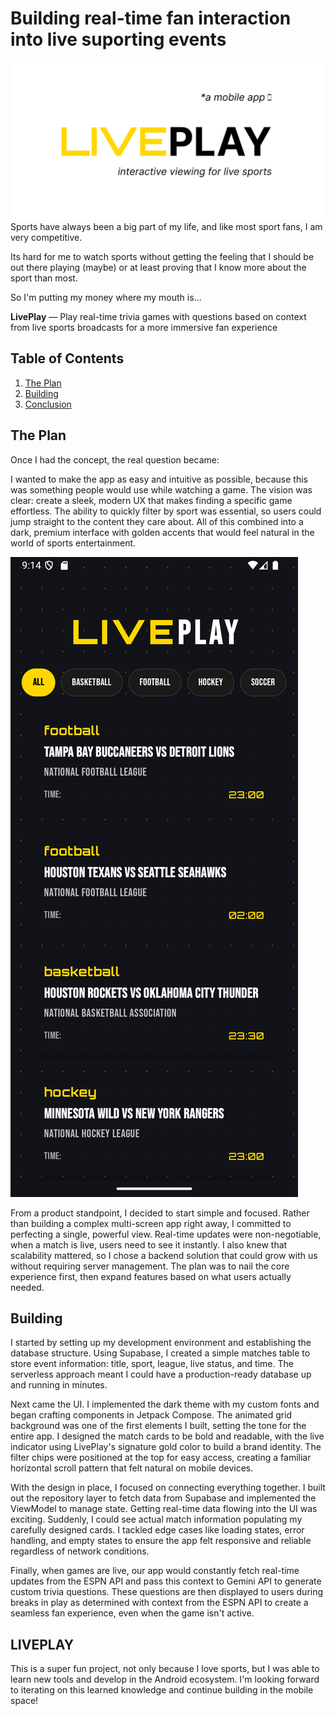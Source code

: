 # Building real-time fan interaction into live suporting events
![LivePlay.png](https://github.com/dnl-wu/danielwuv1/blob/main/public/assets/ProjectPhotos/LivePlay.png?raw=true)Sports have always been a big part of my life, and like most sport fans, I am very competitive.

Its hard for me to watch sports without getting the feeling that I should be out there playing (maybe) or at least proving that I know more about the sport than most.

So I'm putting my money where my mouth is...

**LivePlay** — Play real-time trivia games with questions based on context from live sports broadcasts for a more immersive fan experience

## Table of Contents

1. [The Plan](#the-plan)
3. [Building](#building)
6. [Conclusion](#liveplay)

## The Plan

Once I had the concept, the real question became:

I wanted to make the app as easy and intuitive as possible, because this was something people would use while watching a game. The vision was clear: create a sleek, modern UX that makes finding a specific game effortless.  The ability to quickly filter by sport was essential, so users could jump straight to the content they care about. All of this combined into a dark, premium interface with golden accents that would feel natural in the world of sports entertainment.

![LivePlayScreenshot.png](https://github.com/dnl-wu/danielwuv1/blob/main/public/assets/ProjectPhotos/LivePlayScreenshot.png?raw=true)

From a product standpoint, I decided to start simple and focused. Rather than building a complex multi-screen app right away, I committed to perfecting a single, powerful view. Real-time updates were non-negotiable, when a match is live, users need to see it instantly. I also knew that scalability mattered, so I chose a backend solution that could grow with us without requiring server management. The plan was to nail the core experience first, then expand features based on what users actually needed.

## Building


I started by setting up my development environment and establishing the database structure. Using Supabase, I created a simple  matches table to store event information: title, sport, league, live status, and time. The serverless approach meant I could have a production-ready database up and running in minutes. 

Next came the UI. I implemented the dark theme with my custom fonts and began crafting components in Jetpack Compose. The animated grid background was one of the first elements I built, setting the tone for the entire app. I designed the match cards to be bold and readable, with the live indicator using LivePlay's signature gold color to build a brand identity. The filter chips were positioned at the top for easy access, creating a familiar horizontal scroll pattern that felt natural on mobile devices.

With the design in place, I focused on connecting everything together. I built out the repository layer to fetch data from Supabase and implemented the ViewModel to manage state. Getting real-time data flowing into the UI was exciting. Suddenly, I could see actual match information populating my carefully designed cards. I tackled edge cases like loading states, error handling, and empty states to ensure the app felt responsive and reliable regardless of network conditions.

Finally, when games are live, our app would constantly fetch real-time updates from the ESPN API and pass this context to Gemini API to generate custom trivia questions. These questions are then displayed to users during breaks in play as determined with context from the ESPN API to create a seamless fan experience, even when the game isn't active.

## LIVEPLAY

This is a super fun project, not only because I love sports, but I was able to learn new tools and develop in the Android ecosystem. I'm looking forward to iterating on this learned knowledge and continue building in the mobile space!
